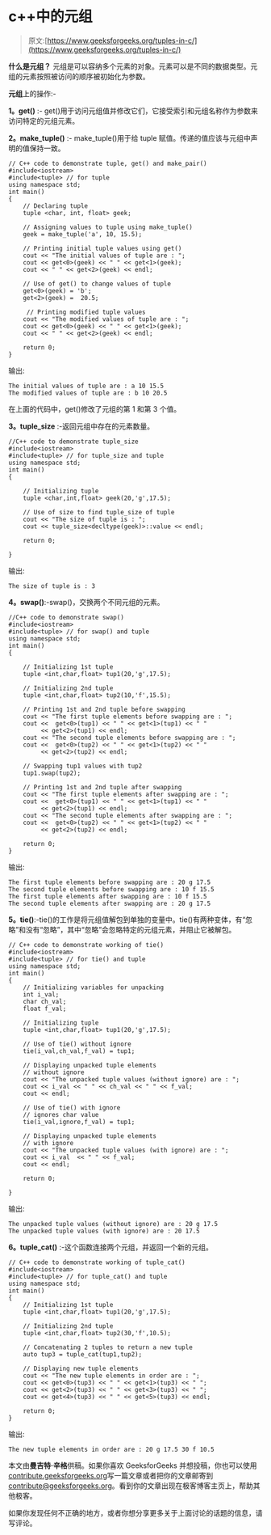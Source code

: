 # c++中的元组

> 原文:[https://www.geeksforgeeks.org/tuples-in-c/](https://www.geeksforgeeks.org/tuples-in-c/)

**什么是元组？**
元组是可以容纳多个元素的对象。元素可以是不同的数据类型。元组的元素按照被访问的顺序被初始化为参数。

**元组**上的操作:-

**1。get()** :- get()用于访问元组值并修改它们，它接受索引和元组名称作为参数来访问特定的元组元素。

**2。make_tuple()** :- make_tuple()用于给 tuple 赋值。传递的值应该与元组中声明的值保持一致。

```
// C++ code to demonstrate tuple, get() and make_pair()
#include<iostream>
#include<tuple> // for tuple
using namespace std;
int main()
{
    // Declaring tuple
    tuple <char, int, float> geek;

    // Assigning values to tuple using make_tuple()
    geek = make_tuple('a', 10, 15.5);

    // Printing initial tuple values using get()
    cout << "The initial values of tuple are : ";
    cout << get<0>(geek) << " " << get<1>(geek);
    cout << " " << get<2>(geek) << endl;

    // Use of get() to change values of tuple
    get<0>(geek) = 'b';
    get<2>(geek) =  20.5;

     // Printing modified tuple values
    cout << "The modified values of tuple are : ";
    cout << get<0>(geek) << " " << get<1>(geek);
    cout << " " << get<2>(geek) << endl;

    return 0;
}
```

输出:

```
The initial values of tuple are : a 10 15.5
The modified values of tuple are : b 10 20.5

```

在上面的代码中，get()修改了元组的第 1 和第 3 个值。

**3。tuple_size** :-返回元组中存在的元素数量。

```
//C++ code to demonstrate tuple_size
#include<iostream>
#include<tuple> // for tuple_size and tuple
using namespace std;
int main()
{

    // Initializing tuple
    tuple <char,int,float> geek(20,'g',17.5);

    // Use of size to find tuple_size of tuple
    cout << "The size of tuple is : ";
    cout << tuple_size<decltype(geek)>::value << endl;

    return 0;

}
```

输出:

```
The size of tuple is : 3

```

**4。swap()**:-swap()，交换两个不同元组的元素。

```
//C++ code to demonstrate swap()
#include<iostream>
#include<tuple> // for swap() and tuple
using namespace std;
int main()
{

    // Initializing 1st tuple
    tuple <int,char,float> tup1(20,'g',17.5);

    // Initializing 2nd tuple
    tuple <int,char,float> tup2(10,'f',15.5);

    // Printing 1st and 2nd tuple before swapping
    cout << "The first tuple elements before swapping are : ";
    cout <<  get<0>(tup1) << " " << get<1>(tup1) << " "
         << get<2>(tup1) << endl;
    cout << "The second tuple elements before swapping are : ";
    cout <<  get<0>(tup2) << " " << get<1>(tup2) << " " 
         << get<2>(tup2) << endl;

    // Swapping tup1 values with tup2
    tup1.swap(tup2);

    // Printing 1st and 2nd tuple after swapping
    cout << "The first tuple elements after swapping are : ";
    cout <<  get<0>(tup1) << " " << get<1>(tup1) << " " 
         << get<2>(tup1) << endl;
    cout << "The second tuple elements after swapping are : ";
    cout <<  get<0>(tup2) << " " << get<1>(tup2) << " " 
         << get<2>(tup2) << endl;

    return 0;
}
```

输出:

```
The first tuple elements before swapping are : 20 g 17.5
The second tuple elements before swapping are : 10 f 15.5
The first tuple elements after swapping are : 10 f 15.5
The second tuple elements after swapping are : 20 g 17.5

```

**5。tie()**:-tie()的工作是将元组值解包到单独的变量中。tie()有两种变体，有“忽略”和没有“忽略”，其中“忽略”会忽略特定的元组元素，并阻止它被解包。

```
// C++ code to demonstrate working of tie()
#include<iostream>
#include<tuple> // for tie() and tuple
using namespace std;
int main()
{   
    // Initializing variables for unpacking
    int i_val;
    char ch_val;
    float f_val;   

    // Initializing tuple
    tuple <int,char,float> tup1(20,'g',17.5);

    // Use of tie() without ignore
    tie(i_val,ch_val,f_val) = tup1;

    // Displaying unpacked tuple elements
    // without ignore
    cout << "The unpacked tuple values (without ignore) are : ";
    cout << i_val << " " << ch_val << " " << f_val;
    cout << endl;

    // Use of tie() with ignore
    // ignores char value
    tie(i_val,ignore,f_val) = tup1;

    // Displaying unpacked tuple elements
    // with ignore
    cout << "The unpacked tuple values (with ignore) are : ";
    cout << i_val  << " " << f_val;
    cout << endl;

    return 0;

}
```

输出:

```
The unpacked tuple values (without ignore) are : 20 g 17.5
The unpacked tuple values (with ignore) are : 20 17.5

```

**6。tuple_cat()** :-这个函数连接两个元组，并返回一个新的元组。

```
// C++ code to demonstrate working of tuple_cat()
#include<iostream>
#include<tuple> // for tuple_cat() and tuple
using namespace std;
int main()
{
    // Initializing 1st tuple
    tuple <int,char,float> tup1(20,'g',17.5);

    // Initializing 2nd tuple
    tuple <int,char,float> tup2(30,'f',10.5);

    // Concatenating 2 tuples to return a new tuple
    auto tup3 = tuple_cat(tup1,tup2);

    // Displaying new tuple elements
    cout << "The new tuple elements in order are : ";
    cout << get<0>(tup3) << " " << get<1>(tup3) << " ";
    cout << get<2>(tup3) << " " << get<3>(tup3) << " ";
    cout << get<4>(tup3) << " " << get<5>(tup3) << endl;

    return 0;
}
```

输出:

```
The new tuple elements in order are : 20 g 17.5 30 f 10.5

```

本文由**曼吉特·辛格**供稿。如果你喜欢 GeeksforGeeks 并想投稿，你也可以使用[contribute.geeksforgeeks.org](http://www.contribute.geeksforgeeks.org)写一篇文章或者把你的文章邮寄到 contribute@geeksforgeeks.org。看到你的文章出现在极客博客主页上，帮助其他极客。

如果你发现任何不正确的地方，或者你想分享更多关于上面讨论的话题的信息，请写评论。